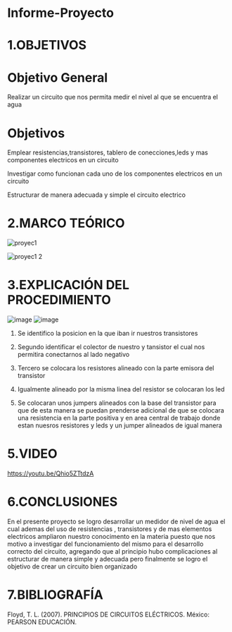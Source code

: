 # Informe-Proyecto
# 1.OBJETIVOS
# Objetivo General
Realizar un circuito que nos permita medir el nivel al que se encuentra el agua 
# Objetivos 
Emplear resistencias,transistores, tablero de conecciones,leds y mas componentes electricos en un circuito 

Investigar como funcionan cada uno de los componentes electricos en un circuito

Estructurar de manera adecuada y simple el circuito electrico 

# 2.MARCO TEÓRICO

![proyec1](https://user-images.githubusercontent.com/86561660/204469747-c1975a1f-55c7-4166-afc5-32dba7230916.png)


![proyec1 2](https://user-images.githubusercontent.com/86561660/204469755-53c63457-14bf-4cc0-a113-d05accc57368.png)

# 3.EXPLICACIÓN DEL PROCEDIMIENTO

![image](https://user-images.githubusercontent.com/86561660/204385507-9f9dbb41-48b4-44c6-b21d-0c12420049c7.png)
![image](https://user-images.githubusercontent.com/86561660/204389848-4dc621d7-6243-41e7-8847-ab75b7b6f872.png)


1. Se identifico la posicion en la que iban ir nuestros transistores 

2. Segundo identificar el colector de nuestro y tansistor el cual nos permitira conectarnos al lado negativo 

3. Tercero se colocara los resistores alineado con la parte emisora del transistor 


4.  Igualmente alineado por la misma linea del resistor se colocaran los led

5. Se colocaran unos jumpers alineados con la base del transistor para que de esta manera se puedan prenderse adicional de que se colocara una resistencia en la parte positiva y en area central de trabajo donde estan nuesros resistores y leds y un jumper alineados de igual manera 

# 5.VIDEO
https://youtu.be/Qhio5ZTtdzA

# 6.CONCLUSIONES

En el presente proyecto se logro desarrollar un medidor de nivel de agua el cual ademas del uso de resistencias , transistores y de mas elementos electricos ampliaron nuestro conocimento en la materia puesto que nos motivo a investigar del funcionamiento del mismo para el desarrollo correcto del circuito, agregando que al principio hubo complicaciones al estructurar de manera simple y adecuada pero finalmente se logro el objetivo de crear un circuito bien organizado 

# 7.BIBLIOGRAFÍA

Floyd, T. L. (2007). PRINCIPIOS DE CIRCUITOS ELÉCTRICOS. México: PEARSON EDUCACIÓN.
